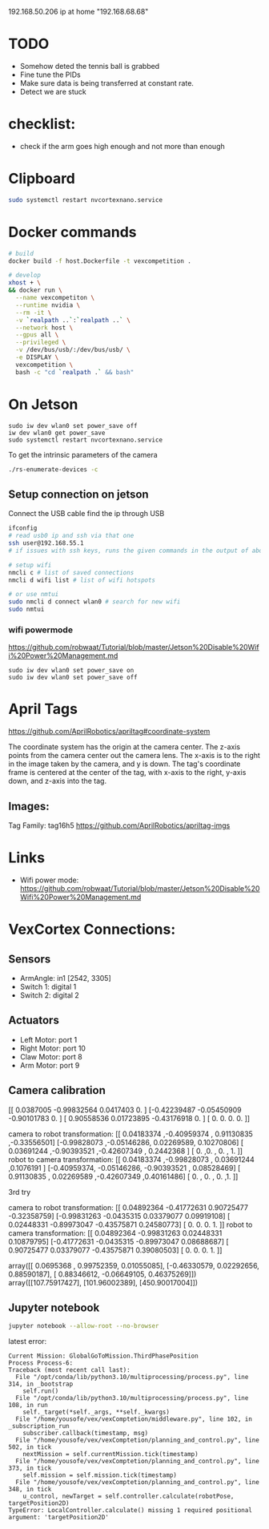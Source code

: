 192.168.50.206
ip at home "192.168.68.68"

# TODO
- Somehow deted the tennis ball is grabbed
- Fine tune the PIDs
- Make sure data is being transferred at constant rate.
- Detect we are stuck

# checklist:
- check if the arm goes high enough and not more than enough

# Clipboard

```bash
sudo systemctl restart nvcortexnano.service
```


# Docker commands

```bash
# build
docker build -f host.Dockerfile -t vexcompetition .

# develop
xhost + \
&& docker run \
  --name vexcompetiton \
  --runtime nvidia \
  --rm -it \
  -v `realpath ..`:`realpath ..` \
  --network host \
  --gpus all \
  --privileged \
  -v /dev/bus/usb/:/dev/bus/usb/ \
  -e DISPLAY \
  vexcompetition \
  bash -c "cd `realpath .` && bash"
```


# On Jetson
```
sudo iw dev wlan0 set power_save off
iw dev wlan0 get power_save
sudo systemctl restart nvcortexnano.service
```


To get the intrinsic parameters of the camera
```bash
./rs-enumerate-devices -c
```

## Setup connection on jetson

Connect the USB cable
find the ip through USB

```bash
ifconfig
# read usb0 ip and ssh via that one
ssh user@192.168.55.1
# if issues with ssh keys, runs the given commands in the output of above command

# setup wifi
nmcli c # list of saved connections
nmcli d wifi list # list of wifi hotspots

# or use nmtui
sudo nmcli d connect wlan0 # search for new wifi
sudo nmtui
```

### wifi powermode

https://github.com/robwaat/Tutorial/blob/master/Jetson%20Disable%20Wifi%20Power%20Management.md

```
sudo iw dev wlan0 set power_save on
sudo iw dev wlan0 set power_save off

```

# April Tags

https://github.com/AprilRobotics/apriltag#coordinate-system

The coordinate system has the origin at the camera center. The z-axis points from the camera center out the camera lens. The x-axis is to the right in the image taken by the camera, and y is down. The tag's coordinate frame is centered at the center of the tag, with x-axis to the right, y-axis down, and z-axis into the tag.

## Images:
Tag Family: tag16h5
https://github.com/AprilRobotics/apriltag-imgs


# Links
- Wifi power mode: https://github.com/robwaat/Tutorial/blob/master/Jetson%20Disable%20Wifi%20Power%20Management.md

# VexCortex Connections:

## Sensors
- ArmAngle: in1       [2542, 3305]
- Switch 1: digital 1
- Switch 2: digital 2

## Actuators
- Left Motor: port 1
- Right Motor: port 10
- Claw Motor: port 8
- Arm Motor: port 9

## Camera calibration 

[[ 0.0387005  -0.99832564  0.0417403   0.        ]
 [-0.42239487 -0.05450909 -0.90101783  0.        ]
 [ 0.90558536  0.01723895 -0.43176918  0.        ]
 [ 0.          0.          0.          0.        ]]

camera to robot transformation: 
 [[ 0.04183374 ,-0.40959374 , 0.91130835 ,-0.33556501]
 [-0.99828073 ,-0.05146286,  0.02269589,  0.10270806]
 [ 0.03691244 ,-0.90393521 ,-0.42607349 , 0.2442368 ]
 [ 0.          ,0.         , 0.         , 1.        ]]
robot to camera transformation: 
 [[ 0.04183374 ,-0.99828073 , 0.03691244  ,0.1076191 ]
 [-0.40959374, -0.05146286, -0.90393521 , 0.08528469]
 [ 0.91130835 , 0.02269589 ,-0.42607349  ,0.40161486]
 [ 0.         , 0.         , 0.          ,1.        ]]


3rd try

camera to robot transformation: 
 [[ 0.04892364 -0.41772631  0.90725477 -0.32358759]
 [-0.99831263 -0.0435315   0.03379077  0.09919108]
 [ 0.02448331 -0.89973047 -0.43575871  0.24580773]
 [ 0.          0.          0.          1.        ]]
robot to camera transformation: 
 [[ 0.04892364 -0.99831263  0.02448331  0.10879795]
 [-0.41772631 -0.0435315  -0.89973047  0.08688687]
 [ 0.90725477  0.03379077 -0.43575871  0.39080503]
 [ 0.          0.          0.          1.        ]]


array([[ 0.0695368 ,  0.99752359,  0.01055085],
       [-0.46330579,  0.02292656,  0.88590187],
       [ 0.88346612, -0.06649105,  0.46375269]])
array([[107.75917427],
       [101.96002389],
       [450.90017004]])



## Jupyter notebook

```bash
jupyter notebook --allow-root --no-browser
```



latest error:

```
Current Mission: GlobalGoToMission.ThirdPhasePosition
Process Process-6:
Traceback (most recent call last):
  File "/opt/conda/lib/python3.10/multiprocessing/process.py", line 314, in _bootstrap
    self.run()
  File "/opt/conda/lib/python3.10/multiprocessing/process.py", line 108, in run
    self._target(*self._args, **self._kwargs)
  File "/home/yousofe/vex/vexComptetion/middleware.py", line 102, in _subscription_run
    subscriber.callback(timestamp, msg)
  File "/home/yousofe/vex/vexComptetion/planning_and_control.py", line 502, in tick
    nextMission = self.currentMission.tick(timestamp)
  File "/home/yousofe/vex/vexComptetion/planning_and_control.py", line 373, in tick
    self.mission = self.mission.tick(timestamp)
  File "/home/yousofe/vex/vexComptetion/planning_and_control.py", line 348, in tick
    u_control, newTarget = self.controller.calculate(robotPose, targetPosition2D)
TypeError: LocalController.calculate() missing 1 required positional argument: 'targetPosition2D'

```